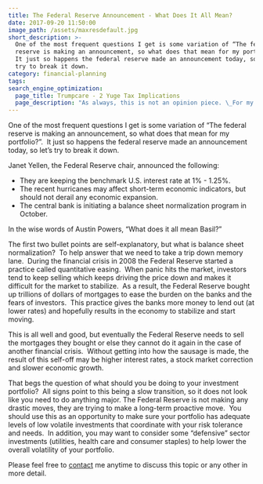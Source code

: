 ```yaml
---
title: The Federal Reserve Announcement - What Does It All Mean?
date: 2017-09-20 11:50:00
image_path: /assets/maxresdefault.jpg
short_description: >-
  One of the most frequent questions I get is some variation of “The federal
  reserve is making an announcement, so what does that mean for my portfolio?” 
  It just so happens the federal reserve made an announcement today, so let’s
  try to break it down.
category: financial-planning
tags:
search_engine_optimization:
  page_title: Trumpcare - 2 Yuge Tax Implications
  page_description: "As always, this is not an opinion piece. \_For my full stance on the Better Care Act (BCRA) you'll have to wait for my exclusive Rachel Maddow interview airing soon. \_For now, we can look at the tax implications if the current BCRA is passed through the senate."
---
```



One of the most frequent questions I get is some variation of “The federal reserve is making an announcement, so what does that mean for my portfolio?”.  It just so happens the federal reserve made an announcement today, so let’s try to break it down.

Janet Yellen, the Federal Reserve chair, announced the following:

* They are keeping the benchmark U.S. interest rate at 1% - 1.25%.
* The recent hurricanes may affect short-term economic indicators, but should not derail any economic expansion.
* The central bank is initiating a balance sheet normalization program in October.

In the wise words of Austin Powers, “What does it all mean Basil?”

The first two bullet points are self-explanatory, but what is balance sheet normalization?  To help answer that we need to take a trip down memory lane.  During the financial crisis in 2008 the Federal Reserve started a practice called quantitative easing.  When panic hits the market, investors tend to keep selling which keeps driving the price down and makes it difficult for the market to stabilize.  As a result, the Federal Reserve bought up trillions of dollars of mortgages to ease the burden on the banks and the fears of investors.  This practice gives the banks more money to lend out (at lower rates) and hopefully results in the economy to stabilize and start moving.

This is all well and good, but eventually the Federal Reserve needs to sell the mortgages they bought or else they cannot do it again in the case of another financial crisis.  Without getting into how the sausage is made, the result of this self-off may be higher interest rates, a stock market correction and slower economic growth.

That begs the question of what should you be doing to your investment portfolio?  All signs point to this being a slow transition, so it does not look like you need to do anything major. The Federal Reserve is not making any drastic moves, they are trying to make a long-term proactive move.  You should use this as an opportunity to make sure your portfolio has adequate levels of low volatile investments that coordinate with your risk tolerance and needs.  In addition, you may want to consider some “defensive” sector investments (utilities, health care and consumer staples) to help lower the overall volatility of your portfolio.

Please feel free to [contact](http://www.intelligentinvestingllc.com/contact/) me anytime to discuss this topic or any other in more detail.